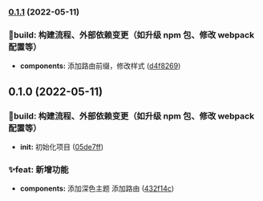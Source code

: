 ### [0.1.1](https://github.com/yeahcodecn/vue-template/compare/0.1.0...0.1.1) (2022-05-11)

### 👷‍build: 构建流程、外部依赖变更（如升级 npm 包、修改 webpack 配置等）

- **components:** 添加路由前缀，修改样式 ([d4f8269](https://github.com/yeahcodecn/vue-template/commit/d4f82697576dc009ffcacd99427ac0aa3e9d8838))

## 0.1.0 (2022-05-11)

### 👷‍build: 构建流程、外部依赖变更（如升级 npm 包、修改 webpack 配置等）

- **init:** 初始化项目 ([05de7ff](https://github.com/yeahcodecn/vue-template/commit/05de7fffafa98d6ad5b62ff5654430eba6d5c600))

### ✨feat: 新增功能

- **components:** 添加深色主题 添加路由 ([432f14c](https://github.com/yeahcodecn/vue-template/commit/432f14ccd9312550ef75ba960044ecfa61f120b8))
